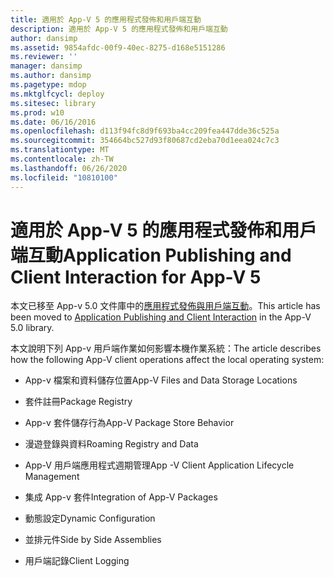 ```yaml
---
title: 適用於 App-V 5 的應用程式發佈和用戶端互動
description: 適用於 App-V 5 的應用程式發佈和用戶端互動
author: dansimp
ms.assetid: 9854afdc-00f9-40ec-8275-d168e5151286
ms.reviewer: ''
manager: dansimp
ms.author: dansimp
ms.pagetype: mdop
ms.mktglfcycl: deploy
ms.sitesec: library
ms.prod: w10
ms.date: 06/16/2016
ms.openlocfilehash: d113f94fc8d9f693ba4cc209fea447dde36c525a
ms.sourcegitcommit: 354664bc527d93f80687cd2eba70d1eea024c7c3
ms.translationtype: MT
ms.contentlocale: zh-TW
ms.lasthandoff: 06/26/2020
ms.locfileid: "10810100"
---
```

# <span data-ttu-id="9cee6-103">適用於 App-V 5 的應用程式發佈和用戶端互動</span><span class="sxs-lookup"><span data-stu-id="9cee6-103">Application Publishing and Client Interaction for App-V 5</span></span>


<span data-ttu-id="9cee6-104">本文已移至 App-v 5.0 文件庫中的[應用程式發佈與用戶端互動](../appv-v5/application-publishing-and-client-interaction.md)。</span><span class="sxs-lookup"><span data-stu-id="9cee6-104">This article has been moved to [Application Publishing and Client Interaction](../appv-v5/application-publishing-and-client-interaction.md) in the App-V 5.0 library.</span></span>

<span data-ttu-id="9cee6-105">本文說明下列 App-v 用戶端作業如何影響本機作業系統：</span><span class="sxs-lookup"><span data-stu-id="9cee6-105">The article describes how the following App-V client operations affect the local operating system:</span></span>

-   <span data-ttu-id="9cee6-106">App-v 檔案和資料儲存位置</span><span class="sxs-lookup"><span data-stu-id="9cee6-106">App-V Files and Data Storage Locations</span></span>

-   <span data-ttu-id="9cee6-107">套件註冊</span><span class="sxs-lookup"><span data-stu-id="9cee6-107">Package Registry</span></span>

-   <span data-ttu-id="9cee6-108">App-v 套件儲存行為</span><span class="sxs-lookup"><span data-stu-id="9cee6-108">App-V Package Store Behavior</span></span>

-   <span data-ttu-id="9cee6-109">漫遊登錄與資料</span><span class="sxs-lookup"><span data-stu-id="9cee6-109">Roaming Registry and Data</span></span>

-   <span data-ttu-id="9cee6-110">App-V 用戶端應用程式週期管理</span><span class="sxs-lookup"><span data-stu-id="9cee6-110">App -V Client Application Lifecycle Management</span></span>

-   <span data-ttu-id="9cee6-111">集成 App-v 套件</span><span class="sxs-lookup"><span data-stu-id="9cee6-111">Integration of App-V Packages</span></span>

-   <span data-ttu-id="9cee6-112">動態設定</span><span class="sxs-lookup"><span data-stu-id="9cee6-112">Dynamic Configuration</span></span>

-   <span data-ttu-id="9cee6-113">並排元件</span><span class="sxs-lookup"><span data-stu-id="9cee6-113">Side by Side Assemblies</span></span>

-   <span data-ttu-id="9cee6-114">用戶端記錄</span><span class="sxs-lookup"><span data-stu-id="9cee6-114">Client Logging</span></span>

 

 





